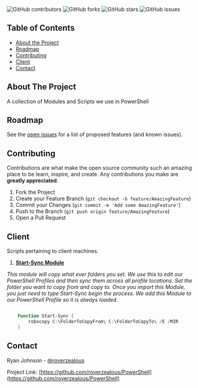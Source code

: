 <!--
*** Thanks for checking out this README Template. If you have a suggestion that would
*** make this better, please fork the repo and create a pull request or simply open
*** an issue with the tag "enhancement".
*** Thanks again! Now go create something AMAZING! :D
-->





<!-- PROJECT SHIELDS -->
<!--
*** I'm using markdown "reference style" links for readability.
*** Reference links are enclosed in brackets [ ] instead of parentheses ( ).
*** See the bottom of this document for the declaration of the reference variables
*** for contributors-url, forks-url, etc. This is an optional, concise syntax you may use.
*** https://www.markdownguide.org/basic-syntax/#reference-style-links
-->
![GitHub contributors](https://img.shields.io/github/contributors/roverzealous/PowerShell)
![GitHub forks](https://img.shields.io/github/forks/roverzealous/PowerShell)
![GitHub stars](https://img.shields.io/github/stars/roverzealous/PowerShell)
![GitHub issues](https://img.shields.io/github/issues/roverzealous/PowerShell)

<!-- TABLE OF CONTENTS -->
## Table of Contents

* [About the Project](#about-the-project)
* [Roadmap](#roadmap)
* [Contributing](#contributing)
* [Client](#client)
* [Contact](#contact)



<!-- ABOUT THE PROJECT -->
## About The Project

A collection of Modules and Scripts we use in PowerShell

<!-- ROADMAP -->
## Roadmap

See the [open issues](https://github.com/othneildrew/Best-README-Template/issues) for a list of proposed features (and known issues).



<!-- CONTRIBUTING -->
## Contributing

Contributions are what make the open source community such an amazing place to be learn, inspire, and create. Any contributions you make are **greatly appreciated**.

1. Fork the Project
2. Create your Feature Branch (`git checkout -b feature/AmazingFeature`)
3. Commit your Changes (`git commit -m 'Add some AmazingFeature'`)
4. Push to the Branch (`git push origin feature/AmazingFeature`)
5. Open a Pull Request

<!-- CLIENT -->
## Client
Scripts pertaining to client machines.

1. [**Start-Sync Module**](https://github.com/roverzealous/Public-PowerShell/blob/master/Client/Start-Sync.psm1)

  *This module will copy what ever folders you set. We use this to edit our PowerShell Profiles and then sync them across all                 profile locations. Set the folder you want to copy from and copy to. Once you import this Module, you just need to type Start-Sync       begin the process. We add this Module to our PowerShell Profile so it is always loaded.*

```powershell

    Function Start-Sync {
        robocopy C:\FolderToCopyFrom\ C:\FolderToCopyTo\ /E /MIR
    }

```

<!-- CONTACT -->
## Contact

Ryan Johnson - [@roverzealous](https://twitter.com/roverzealous)

Project Link: [https://github.com/roverzealous/PowerShell](https://github.com/roverzealous/PowerShell)





<!-- MARKDOWN LINKS & IMAGES -->
<!-- https://www.markdownguide.org/basic-syntax/#reference-style-links -->
